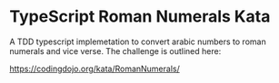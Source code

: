# TypeScript Roman Numerals Kata

A TDD typescript implemetation to convert arabic numbers to roman numerals and vice verse. The challenge is outlined here:

https://codingdojo.org/kata/RomanNumerals/
